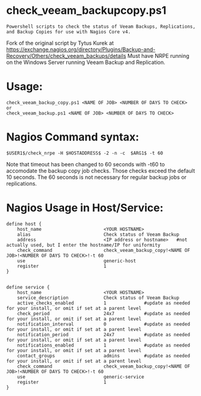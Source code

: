# check_veeam_backupcopy.ps1
```
Powershell scripts to check the status of Veeam Backups, Replications, and Backup Copies for use with Nagios Core v4.
``` 
Fork of the original script by Tytus Kurek at https://exchange.nagios.org/directory/Plugins/Backup-and-Recovery/Others/check_veeam_backups/details
Must have NRPE running on the Windows Server running Veeam Backup and Replication.

# Usage:
```
check_veeam_backup_copy.ps1 <NAME OF JOB> <NUMBER OF DAYS TO CHECK>
or
check_veeam_backup.ps1 <NAME OF JOB> <NUMBER OF DAYS TO CHECK>
```
# Nagios Command syntax:
```
$USER1$/check_nrpe -H $HOSTADDRESS$ -2 -n -c  $ARG1$ -t 60 
```
Note that timeout has been changed to 60 seconds with -t60 to accomodate the backup copy job checks. Those checks exceed the default 10 seconds. The 60 seconds is not necessary for regular backup jobs or replications.
# Nagios Usage in Host/Service:
```
define host {
	host_name                      	<YOUR HOSTNAME>
	alias                          	Check status of Veeam Backup
	address                        	<IP address or hostname>   #not actually used, but I enter the hostname/IP for uniformity
	check_command                  	check_veeam_backup_copy!<NAME OF JOB>!<NUMBER OF DAYS TO CHECK>!-t 60
	use                            	generic-host
	register                       	1
}	


define service {
	host_name                      	<YOUR HOSTNAME>
	service_description            	Check status of Veeam Backup
	active_checks_enabled          	1              #update as needed for your install, or omit if set at a parent level
	check_period                   	24x7           #update as needed for your install, or omit if set at a parent level
	notification_interval          	0              #update as needed for your install, or omit if set at a parent level
	notification_period            	24x7           #update as needed for your install, or omit if set at a parent level
	notifications_enabled          	1              #update as needed for your install, or omit if set at a parent level
	contact_groups                 	admins         #update as needed for your install, or omit if set at a parent level
	check_command                  	check_veeam_backup_copy!<NAME OF JOB>!<NUMBER OF DAYS TO CHECK>!-t 60
	use                            	generic-service
	register                       	1
}	
```
